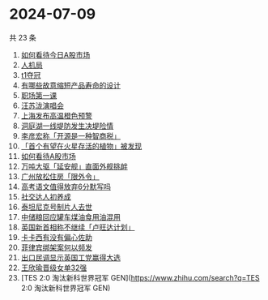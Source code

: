 # 2024-07-09

共 23 条

<!-- BEGIN -->
<!-- 最后更新时间 Tue Jul 09 2024 23:10:25 GMT+0800 (China Standard Time) -->

1. [如何看待今日A股市场](https://www.zhihu.com/search?q=如何看待今日A股市场)
1. [人机局](https://www.zhihu.com/search?q=人机局)
1. [t1夺冠](https://www.zhihu.com/search?q=t1夺冠)
1. [有哪些故意缩短产品寿命的设计](https://www.zhihu.com/search?q=有哪些故意缩短产品寿命的设计)
1. [职场第一课](https://www.zhihu.com/search?q=职场第一课)
1. [汪苏泷演唱会](https://www.zhihu.com/search?q=汪苏泷演唱会)
1. [上海发布高温橙色预警](https://www.zhihu.com/search?q=上海发布高温橙色预警)
1. [洞庭湖一线堤防发生决堤险情](https://www.zhihu.com/search?q=洞庭湖一线堤防发生决堤险情)
1. [李彦宏称「开源是一种智商税」](https://www.zhihu.com/search?q=李彦宏称「开源是一种智商税」)
1. [「首个有望在火星存活的植物」被发现](https://www.zhihu.com/search?q=「首个有望在火星存活的植物」被发现)
1. [如何看待A股市场](https://www.zhihu.com/search?q=如何看待A股市场)
1. [万吨大驱「延安舰」直面外舰挑衅](https://www.zhihu.com/search?q=万吨大驱「延安舰」直面外舰挑衅)
1. [广州放松住房「限外令」](https://www.zhihu.com/search?q=广州放松住房「限外令」)
1. [高考语文值得放弃6分默写吗](https://www.zhihu.com/search?q=高考语文值得放弃6分默写吗)
1. [社交达人初养成](https://www.zhihu.com/search?q=社交达人初养成)
1. [泰坦尼克号制片人去世](https://www.zhihu.com/search?q=泰坦尼克号制片人去世)
1. [中储粮回应罐车煤油食用油混用](https://www.zhihu.com/search?q=中储粮回应罐车煤油食用油混用)
1. [英国新首相称不继续「卢旺达计划」](https://www.zhihu.com/search?q=英国新首相称不继续「卢旺达计划」)
1. [卡卡西有没有偏心佐助](https://www.zhihu.com/search?q=卡卡西有没有偏心佐助)
1. [菲律宾绑架案何以频发](https://www.zhihu.com/search?q=菲律宾绑架案何以频发)
1. [出口民调显示英国工党赢得大选](https://www.zhihu.com/search?q=出口民调显示英国工党赢得大选)
1. [王欣瑜晋级女单32强](https://www.zhihu.com/search?q=王欣瑜晋级女单32强)
1. [TES 2:0 淘汰新科世界冠军 GEN](https://www.zhihu.com/search?q=TES 2:0
   淘汰新科世界冠军 GEN)

<!-- END -->
